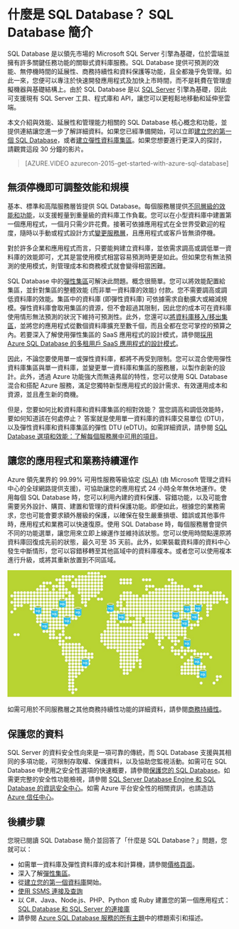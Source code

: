 <properties
	pageTitle="什麼是 SQL Database？ SQL Database 簡介 | Microsoft Azure"
	description="取得 SQL Database 簡介：Microsoft 的關聯式資料庫管理系統 (RDBMS) 在雲端中的技術詳細資料和功能。"
	keywords="sql 簡介,sql 簡介,什麼是 sql database"
	services="sql-database"
	documentationCenter=""
	authors="shontnew"
	manager="jhubbard"
	editor="cgronlun"/>

<tags
   ms.service="sql-database"
   ms.devlang="na"
   ms.topic="get-started-article"
   ms.tgt_pltfrm="na"
   ms.workload="data-management"
   ms.date="05/23/2016"
   ms.author="shkurhek"/>

# 什麼是 SQL Database？ SQL Database 簡介

SQL Database 是以領先市場的 Microsoft SQL Server 引擎為基礎，位於雲端並擁有許多關鍵任務功能的關聯式資料庫服務。SQL Database 提供可預測的效能、無停機時間的延展性、商務持續性和資料保護等功能，且全都幾乎免管理。如此一來，您便可以專注於快速開發應用程式及加快上市時間，而不是耗費在管理虛擬機器與基礎結構上。由於 SQL Database 是以 [SQL Server](https://msdn.microsoft.com/library/bb545450.aspx) 引擎為基礎，因此可支援現有 SQL Server 工具、程式庫和 API，讓您可以更輕鬆地移動和延伸至雲端。

本文介紹與效能、延展性和管理能力相關的 SQL Database 核心概念和功能，並提供連結讓您進一步了解詳細資料。如果您已經準備開始，可以立即[建立您的第一個 SQL Database](sql-database-get-started.md)，或者[建立彈性資料庫集區](sql-database-elastic-pool-create-portal.md)。如果您想要進行更深入的探討，請觀賞這段 30 分鐘的影片。

> [AZURE.VIDEO azurecon-2015-get-started-with-azure-sql-database]

## 無須停機即可調整效能和規模

基本、標準和高階服務層皆提供 SQL Database。每個服務層提供[不同層級的效能和功能](sql-database-service-tiers.md)，以支援輕量到重量級的資料庫工作負載。您可以在小型資料庫中建置第一個應用程式，一個月只需少許花費。接著可依據應用程式在全世界受歡迎的程度，隨時以手動或程式設計方式[變更服務層](sql-database-scale-up.md)，且應用程式或客戶皆無須停機。

對於許多企業和應用程式而言，只要能夠建立資料庫，並依需求調高或調低單一資料庫的效能即可，尤其是當使用模式相當容易預測時更是如此。但如果您有無法預測的使用模式，則管理成本和商務模式就會變得相當困難。

SQL Database 中的[彈性集區](sql-database-elastic-pool.md)可解決此問題。概念很簡單。您可以將效能配置給集區，並針對集區的整體效能 (而非單一資料庫的效能) 付款。您不需要調高或調低資料庫的效能。集區中的資料庫 (即彈性資料庫) 可依據需求自動擴大或縮減規模。彈性資料庫會取用集區的資源，但不會超過其限制，因此您的成本可在資料庫使用情形無法預測的狀況下維持可預測性。此外，您還可以[將資料庫移入/移出集區](sql-database-elastic-pool-manage-portal.md)，並將您的應用程式從數個資料庫擴充至數千個，而且全都在您可掌控的預算之內。若要深入了解使用彈性集區的 SaaS 應用程式的設計模式，請參閱[採用 Azure SQL Database 的多租用戶 SaaS 應用程式的設計模式](sql-database-design-patterns-multi-tenancy-saas-applications.md)。

因此，不論您要使用單一或彈性資料庫，都將不再受到限制。您可以混合使用彈性資料庫集區與單一資料庫，並變更單一資料庫和集區的服務層，以製作創新的設計。此外，透過 Azure 功能強大而無遠弗屆的特性，您可以使用 SQL Database 混合和搭配 Azure 服務，滿足您獨特新型應用程式的設計需求、有效運用成本和資源，並且產生新的商機。

但是，您要如何比較資料庫和資料庫集區的相對效能？ 當您調高和調低效能時，要如何知道該在何處停止？ 答案就是使用單一資料庫的資料庫交易單位 (DTU)，以及彈性資料庫和資料庫集區的彈性 DTU (eDTU)。如需詳細資訊，請參閱 [SQL Database 選項和效能：了解每個服務層中可用的項目](sql-database-service-tiers.md)。

## 讓您的應用程式和業務持續運作

Azure 領先業界的 99.99% 可用性服務等級協定 [(SLA)](http://azure.microsoft.com/support/legal/sla/) (由 Microsoft 管理之資料中心的全球網路提供支援)，可協助讓您的應用程式 24 小時全年無休地運作。使用每個 SQL Database 時，您可以利用內建的資料保護、容錯功能，以及可能會需要另外設計、購買、建置和管理的資料保護功能。即便如此，根據您的業務需求，您也可能會要求額外層級的保護，以確保在發生嚴重損壞、錯誤或其他事件時，應用程式和業務可以快速復原。使用 SQL Database 時，每個服務層會提供不同的功能選單，讓您用來立即上線運作並維持該狀態。您可以使用時間點還原將資料庫回復成先前的狀態，最久可至 35 天前。此外，如果裝載資料庫的資料中心發生中斷情形，您可以容錯移轉至其他區域中的資料庫複本。或者您可以使用複本進行升級，或將其重新放置到不同區域。

![SQL Database 異地複寫](./media/sql-database-technical-overview/azure_sqldb_map.png)


如需可用於不同服務層之其他商務持續性功能的詳細資料，請參閱[商務持續性](sql-database-business-continuity.md)。

## 保護您的資料
SQL Server 的資料安全性向來是一項可靠的傳統，而 SQL Database 支援與其相同的多項功能，可限制存取權、保護資料，以及協助您監視活動。如需可在 SQL Database 中使用之安全性選項的快速概要，請參閱[保護您的 SQL Database](sql-database-security.md)。如需更完整的安全性功能檢視，請參閱 [SQL Server Database Engine 和 SQL Database 的資訊安全中心](https://msdn.microsoft.com/library/bb510589)。如需 Azure 平台安全性的相關資訊，也請造訪 [Azure 信任中心](https://azure.microsoft.com/support/trust-center/security/)。

## 後續步驟
您現已閱讀 SQL Database 簡介並回答了「什麼是 SQL Database？」問題，您就可以：

- 如需單一資料庫及彈性資料庫的成本和計算機，請參閱[價格頁面](https://azure.microsoft.com/pricing/details/sql-database/)。
- 深入了解[彈性集區](sql-database-elastic-pool.md)。
- 從[建立您的第一個資料庫](sql-database-get-started.md)開始。
- [使用 SSMS 連接及查詢](sql-database-connect-query-ssms.md)
- 以 C#、Java、Node.js、PHP、Python 或 Ruby 建置您的第一個應用程式：[SQL Database 和 SQL Server 的連接庫](sql-database-libraries.md)
- 請參閱 [Azure SQL Database 服務的所有主題](sql-database-index-all-articles.md)中的標題索引和描述。

<!---HONumber=AcomDC_0525_2016-->